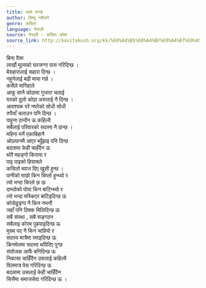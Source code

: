 ```yaml
---
title: भलो मान्छे
author: विष्णु न्यौपाने
genre: कविता
language: नेपाली
source: नेपाली - कविता कोश
source_link: http://kavitakosh.org/kk/%E0%A4%B5%E0%A4%BF%E0%A4%B7%E0%A5%8D%E0%A4%A3%E0%A5%81_%E0%A4%A8%E0%A5%8D%E0%A4%AF%E0%A5%8C%E0%A4%AA%E0%A4%BE%E0%A4%A8%E0%A5%87
---
```


बिना पैसा  
लाखौं मूल्यको घरजग्गा पास गरिदिन्छ ।  
बेसहारालाई सहारा दिन्छ ।  
नहुनेलाई बढी माया गर्छ ।  
कसैले मागिहाले  
आफू सानै कोठामा गुजारा चलाई  
घरको ठूलो कोठा अरुलाई नै दिन्छ ।  
आवश्यक परे नपरेको सोधी सोधी  
रुपैयाँ चलाउन पनि दिन्छ ।  
पाहुना ठान्दैन ऊ कहिल्यै  
सबैलाई परिवारको सदस्य नै ठान्छ ।  
महिना मर्ने एकाबिहानै  
ओछ्यानमै आएर ब्युँझाइ पनि दिन्छ  
बदलामा केही चाहँदैन ऊ  
थोरै महङ्गो किराया र  
पाइ पाइको हिसाबले  
कसिलो ब्याज दिए खुसी हुन्छ ।  
पानीको माछो किन चिप्लो हुन्थ्यो र  
त्यो भन्दा चिप्लो छ ऊ  
दाम्लोको पोया किन बाटिन्थ्यो र  
त्यो भन्दा मस्किएर बाटिइदिन्छ ऊ  
कोसेढुङ्गा नै किन नभनौं  
जहाँ पनि ठिक्क मिलिदिन्छ ऊ  
सबै संस्था , सबै सङ्गठन  
सबैलाइ कोरम पु¥याइदिन्छ ऊ  
मुख्य पद नै किन चाहियो र  
सदस्य मात्रैमा रमाइदिन्छ ऊ  
किनमेलमा सदस्य थपिदिए पुग्छ  
संयोजक आफैं बनिदिन्छ ऊ  
निकासा चाहिँदैन उसलाई कहिल्यै  
विलमात्र पेस गरिदिन्छ ऊ  
बदलामा उसलाई केही चाहिँदैन  
सित्तैंमा समाजसेवा गरिदिन्छ ऊ ।
